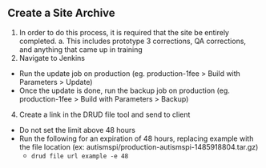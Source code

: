 ## Create a Site Archive
1. In order to do this process, it is required that the site be entirely completed.
  a. This includes prototype 3 corrections, QA corrections, and anything that came up in training
3. Navigate to Jenkins 
  * Run the update job on production (eg. production-1fee > Build with Parameters > Update)
  * Once the update is done, run the backup job on production (eg. production-1fee > Build with Parameters > Backup)
4. Create a link in the DRUD file tool and send to client
  * Do not set the limit above 48 hours
  * Run the following for an expiration of 48 hours, replacing example with the file location (ex: autismspi/production-autismspi-1485918804.tar.gz)
      * `drud file url example -e 48`
